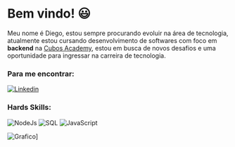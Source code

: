 # Bem vindo! 😃

Meu nome é Diego, estou sempre procurando evoluir na área de tecnologia, atualmente estou cursando desenvolvimento de softwares com foco em **backend** na [Cubos Academy](https://cubos.academy/), estou em busca de novos desafios e uma oportunidade para ingressar na carreira de tecnologia.

### Para me encontrar:
[![Linkedin](https://img.shields.io/badge/LinkedIn-0077B5?style=for-the-badge&logo=linkedin&logoColor=white)](linkedin.com/in/diego-lima-oliveira-06711a250)

### Hards Skills:
![NodeJs](https://img.shields.io/badge/Node.js-339933?style=for-the-badge&logo=nodedotjs&logoColor=white)
![SQL](https://img.shields.io/badge/PostgreSQL-316192?style=for-the-badge&logo=postgresql&logoColor=white)
![JavaScript](https://img.shields.io/badge/JavaScript-323330?style=for-the-badge&logo=javascript&logoColor=F7DF1E)

![Grafico](https://github-readme-stats.vercel.app/api/top-langs/?username=Diego-Oliveira88&layout=compact&theme=radical&custom_title=Linguagens%20%mais%20%utilizadas)]
